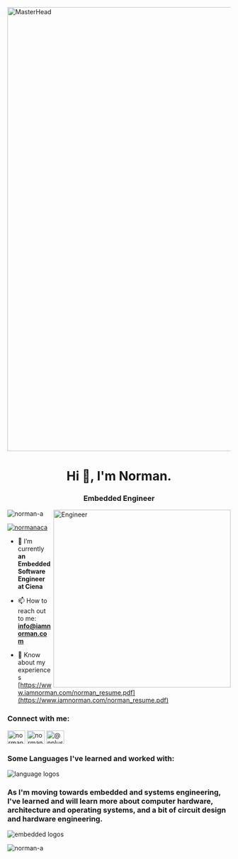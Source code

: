 [<img align="center" src="https://www.einfochips.com/blog/wp-content/uploads/2018/10/iot_1.gif" alt="MasterHead" width="1000">](https://iamnorman.com)
<h1 align="center">Hi 👋, I'm Norman.</h1>
<h3 align="center"> Embedded Engineer</h3>
<img align="right" alt="Engineer" width="400" src="https://physicsgurukul.files.wordpress.com/2019/02/character-1.gif">

<p align="left"> <img src="https://komarev.com/ghpvc/?username=norman-a&label=Profile%20views&color=0e75b6&style=flat" alt="norman-a" /> </p>

<p align="left"> <a href="https://twitter.com/normanaca" target="blank"><img src="https://img.shields.io/twitter/follow/normanaca?logo=twitter&style=for-the-badge" alt="normanaca" /></a> </p>

- 🔭 I’m currently **an Embedded Software Engineer at Ciena**

- 📫 How to reach out to me: **info@iamnorman.com**

- 📄 Know about my experiences [https://www.iamnorman.com/norman_resume.pdf](https://www.iamnorman.com/norman_resume.pdf)

<h3 align="left">Connect with me:</h3>
<p align="left">
<a href="https://linkedin.com/in/norman-ady" target="blank"><img align="center" src="https://raw.githubusercontent.com/rahuldkjain/github-profile-readme-generator/master/src/images/icons/Social/linked-in-alt.svg" alt="norman-ady" height="30" width="40" /></a>
<a href="https://twitter.com/normanaca" target="blank"><img align="center" src="https://raw.githubusercontent.com/rahuldkjain/github-profile-readme-generator/master/src/images/icons/Social/twitter.svg" alt="normanaca" height="30" width="40" /></a>
<a href="https://www.youtube.com/@nplusplus" target="blank"><img align="center" src="https://raw.githubusercontent.com/rahuldkjain/github-profile-readme-generator/master/src/images/icons/Social/youtube.svg" alt="@nplusplus" height="30" width="40" /></a>
</p>
<h3 align="left">Some Languages I've learned and worked with:</h3>
<img src="https://skillicons.dev/icons?i=c,cpp,js,py" alt="language logos" />
<p align="left">
<h3 align="centre">As I'm moving towards embedded and systems engineering, I've learned and will learn more about computer hardware, architecture and operating systems, and a bit of circuit design and hardware engineering.</h3>
<img src="https://skillicons.dev/icons?i=raspberrypi,linux" alt="embedded logos" />

<!-- <p><img align="center" src="https://github-readme-stats.vercel.app/api/top-langs?username=norman-a&show_icons=true&locale=en&layout=compact" alt="norman-a" /></p> -->

<p><img align="center" src="https://github-readme-streak-stats.herokuapp.com/?user=norman-a&" alt="norman-a" /></p>
